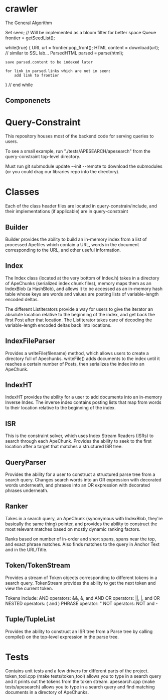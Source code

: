 # crawler


The General Algorithm


Set<URL> seen; // Will be implemented as a bloom filter for better space
Queue<URL> frontier = getSeedList();

while(true) {
	URL url = frontier.pop_front();
	HTML content = download(url); // similar to SSL lab...
	ParsedHTML parsed = parse(html);
	
	save parsed.content to be indexed later
	
	for link in parsed.links which are not in seen:
		add link to frontier
} // end while

## Componenets

# Query-Constraint

This repository houses most of the backend code for serving queries to users. 

To see a small example, run "./tests/APESEARCH/apesearch" from the query-constraint top-level directory.

Must run git submodule update --init --remote to download the submodules (or you could drag our libraries repo into the directory).

# Classes

Each of the class header files are located in query-constrain/include, and their implementations (if applicable) are in query-constraint

## Builder

Builder provides the ability to build an in-memory index from a list of processed Apefiles which contain a URL, words in the document corresponding to the URL, and other useful information. 

## Index

The Index class (located at the very bottom of Index.h) takes in a directory of ApeChunks (serialized index chunk files), memory maps them as an IndexBlob (a HashBlob), and allows it to be accessed as an in-memory hash table whose keys are words and values are posting lists of variable-length encoded deltas. 

The different ListIterators provide a way for users to give the iterator an absolute location relative to the beginning of the index, and get back the first Post after that location. The ListIterator takes care of decoding the variable-length encoded deltas back into locations.

## IndexFileParser

Provides a writeFile(filename) method, which allows users to create a directory full of Apechunks.  writeFile() adds documents to the index until it reaches a certain number of Posts, then serializes the index into an ApeChunk.

## IndexHT

IndexHT provides the ability for a user to add documents into an in-memory Inverse Index. The inverse index contains posting lists that map from words to their location relative to the beginning of the index.

## ISR

This is the constraint solver, which uses Index Stream Readers (ISRs) to search through each ApeChunk. Provides the ability to seek to the first location after a target that matches a structured ISR tree.

## QueryParser

Provides the ability for a user to construct a structured parse tree from a search query. Changes search words into an OR expression with decorated words underneath, and phrases into an OR expression with decorated phrases underneath.

## Ranker

Takes in a search query, an ApeChunk (synonymous with IndexBlob, they're basically the same thing) pointer, and provides the ability to construct the most relevant matches based on mostly dynamic ranking factors.

Ranks based on number of in-order and short spans, spans near the top, and exact phrase matches. Also finds matches to the query in Anchor Text and in the URL/Title.

## Token/TokenStream

Provides a stream of Token objects corresponding to different tokens in a search query. TokenStream provides the ability to get the next token and view the current token. 

Tokens include:
AND operators: &&, &, and AND
OR operators: ||, |, and OR
NESTED operators: ( and )
PHRASE operator: "
NOT operators: NOT and -

## Tuple/TupleList

Provides the ability to construct an ISR tree from a Parse tree by calling compile() on the top-level expression in the parse tree.

# Tests
Contains unit tests and a few drivers for different parts of the project. token_tool.cpp (make tests/token_tool) allows you to type in a search query and it prints out the tokens from the token stream. apesearch.cpp (make tests/apesearch) allows you to type in a search query and find matching documents in a directory of ApeChunks.
